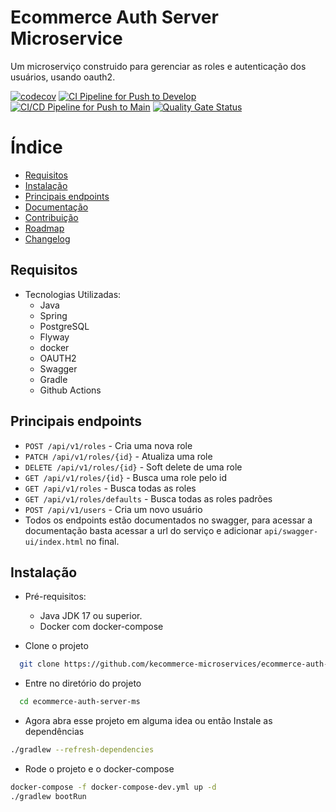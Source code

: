 
# Ecommerce Auth Server Microservice

Um microserviço construido para gerenciar as roles e autenticação dos usuários,
usando oauth2.

[![codecov](https://codecov.io/gh/kecommerce-microservices/ecommerce-auth-server-ms/branch/develop/graph/badge.svg?token=Suo3KSpMBW)](https://codecov.io/gh/kecommerce-microservices/ecommerce-auth-server-ms)
[![CI Pipeline for Push to Develop](https://github.com/kecommerce-microservices/ecommerce-auth-server-ms/actions/workflows/ci-push-develop.yml/badge.svg?branch=develop)](https://github.com/kecommerce-microservices/ecommerce-auth-server-ms/actions/workflows/ci-push-develop.yml)
[![CI/CD Pipeline for Push to Main](https://github.com/kecommerce-microservices/ecommerce-auth-server-ms/actions/workflows/ci-cd-push-main.yml/badge.svg?branch=main)](https://github.com/kecommerce-microservices/ecommerce-auth-server-ms/actions/workflows/ci-cd-push-main.yml)
[![Quality Gate Status](https://sonarcloud.io/api/project_badges/measure?project=kecommerce-microservices_ecommerce-auth-server-ms&metric=alert_status)](https://sonarcloud.io/summary/new_code?id=kecommerce-microservices_ecommerce-auth-server-ms)

# Índice

- [Requisitos](#requisitos)
- [Instalação](#instalação)
- [Principais endpoints](#principais-endpoints)
- [Documentação](docs/documentation.md)
- [Contribuição](docs/CONTRIBUTING.md)
- [Roadmap](docs/roadmap.md)
- [Changelog](docs/changelog.md)

## Requisitos

- Tecnologias Utilizadas:
  - Java
  - Spring
  - PostgreSQL
  - Flyway
  - docker
  - OAUTH2
  - Swagger
  - Gradle
  - Github Actions

## Principais endpoints

- `POST /api/v1/roles` - Cria uma nova role
- `PATCH /api/v1/roles/{id}` - Atualiza uma role
- `DELETE /api/v1/roles/{id}` - Soft delete de uma role
- `GET /api/v1/roles/{id}` - Busca uma role pelo id
- `GET /api/v1/roles` - Busca todas as roles
- `GET /api/v1/roles/defaults` - Busca todas as roles padrões
- `POST /api/v1/users` - Cria um novo usuário
- Todos os endpoints estão documentados no swagger, para acessar a documentação basta acessar a url do serviço e adicionar `api/swagger-ui/index.html` no final.

## Instalação

- Pré-requisitos:
    - Java JDK 17 ou superior.
    - Docker com docker-compose

- Clone o projeto
```bash
  git clone https://github.com/kecommerce-microservices/ecommerce-auth-server-ms.git
```

- Entre no diretório do projeto
```bash
  cd ecommerce-auth-server-ms
```

- Agora abra esse projeto em alguma idea ou então Instale as dependências
```bash
./gradlew --refresh-dependencies
```

- Rode o projeto e o docker-compose
```bash
docker-compose -f docker-compose-dev.yml up -d
./gradlew bootRun
```